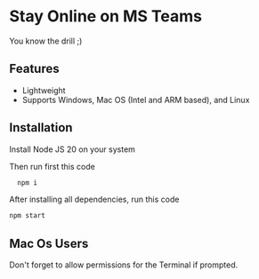 
# Stay Online on MS Teams

You know the drill ;)


## Features

- Lightweight
- Supports Windows, Mac OS (Intel and ARM based), and Linux


## Installation

Install Node JS 20 on your system

Then run first this code
```bash
  npm i
```

After installing all dependencies, run this code
```bash
npm start
```
    
## Mac Os Users

Don't forget to allow permissions for the Terminal if prompted.
